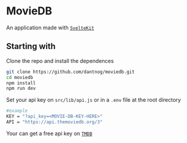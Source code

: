 # MovieDB

An application made with [`SvelteKit`](https://kit.svelte.dev/)

## Starting with

Clone the repo and install the dependences

```bash
git clone https://github.com/dantnog/moviedb.git
cd moviedb
npm install
npm run dev
```

Set your api key on `src/lib/api.js` or in a `.env` file at the root directory

```bash
#example
KEY = "?api_key=<MOVIE-DB-KEY-HERE>"
API = "https://api.themoviedb.org/3"
```

Your can get a free api key on [`TMDB`](https://www.themoviedb.org/faq/account)